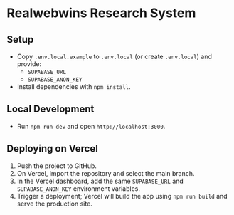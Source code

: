 # Realwebwins Research System

## Setup
- Copy `.env.local.example` to `.env.local` (or create `.env.local`) and provide:
  - `SUPABASE_URL`
  - `SUPABASE_ANON_KEY`
- Install dependencies with `npm install`.

## Local Development
- Run `npm run dev` and open `http://localhost:3000`.

## Deploying on Vercel
1. Push the project to GitHub.
2. On Vercel, import the repository and select the main branch.
3. In the Vercel dashboard, add the same `SUPABASE_URL` and `SUPABASE_ANON_KEY` environment variables.
4. Trigger a deployment; Vercel will build the app using `npm run build` and serve the production site.

